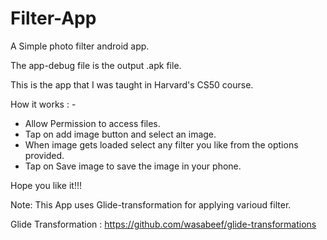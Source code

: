# Filter-App
A Simple photo filter android app.

The app-debug file is the output .apk file.

This is the app that I was taught in Harvard's CS50 course. 

How it works : -
   - Allow Permission to access files.
   - Tap on add image button and select an image.
   - When image gets loaded select any filter you like from the options provided.
   - Tap on Save image to save the image in your phone.

Hope you like it!!!

Note: This App uses Glide-transformation for applying varioud filter.

Glide Transformation : https://github.com/wasabeef/glide-transformations
